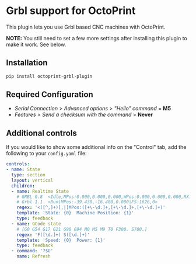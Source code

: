 # Grbl support for OctoPrint

This plugin lets you use Grbl based CNC machines with OctoPrint.

**NOTE:** You still need to set a few more settings after installing
this plugin to make it work. See below.

## Installation

```bash
pip install octoprint-grbl-plugin
```

## Required Configuration

- _Serial Connection_ > _Advanced options_ > _"Hello" command_ = **M5**
- _Features_ > _Send a checksum with the command_ > **Never**


## Additional controls

If you would like to show some additional info on the "Control" tab,
add the following to your `config.yaml` file:

```yaml
controls:
- name: State
  type: section
  layout: vertical
  children:
  - name: Realtime State
    # GRBL 0.8  <Idle,MPos:0.000,0.000,0.000,WPos:0.000,0.000,0.000,RX:3,0/0>
    # Grbl 1.1  <Run|MPos:-39.430,-16.480,0.000|FS:1626,0>
    regex: '<([^,]+)[,|]MPos:([+\-\d.]+,[+\-\d.]+,[+\-\d.]+)'
    template: 'State: {0}  Machine Position: {1}'
    type: feedback
  - name: GCode state
    # [G0 G54 G17 G21 G90 G94 M0 M5 M9 T0 F300. S700.]
    regex: 'F([\d.]+) S([\d.]+)'
    template: 'Speed: {0}  Power: {1}'
    type: feedback
  - command: '?$G'
    name: Refresh
```